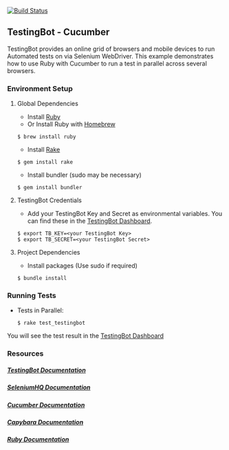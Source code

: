 [![Build Status](https://travis-ci.org/testingbot/ruby-cucumber-example.svg?branch=master)](https://travis-ci.org/testingbot/ruby-cucumber-example)

## TestingBot - Cucumber

TestingBot provides an online grid of browsers and mobile devices to run Automated tests on via Selenium WebDriver.
This example demonstrates how to use Ruby with Cucumber to run a test in parallel across several browsers.

### Environment Setup

1. Global Dependencies
    * Install [Ruby](https://www.ruby-lang.org/en/documentation/installation/)
    * Or Install Ruby with [Homebrew](http://brew.sh/)
    ```
    $ brew install ruby
    ```
    * Install [Rake](http://docs.seattlerb.org/rake/)
    ```
    $ gem install rake
    ```
    * Install bundler (sudo may be necessary)
    ```
    $ gem install bundler
    ```

2. TestingBot Credentials
    * Add your TestingBot Key and Secret as environmental variables. You can find these in the [TestingBot Dashboard](https://testingbot.com/members/).
    ```
    $ export TB_KEY=<your TestingBot Key>
    $ export TB_SECRET=<your TestingBot Secret>
    ```

3. Project Dependencies
    * Install packages (Use sudo if required)
    ```
    $ bundle install
    ```

### Running Tests

* Tests in Parallel:
    ```
    $ rake test_testingbot
    ```
You will see the test result in the [TestingBot Dashboard](https://testingbot.com/members/)

### Resources
##### [TestingBot Documentation](https://testingbot.com/support/)

##### [SeleniumHQ Documentation](http://www.seleniumhq.org/docs/)

##### [Cucumber Documentation](https://cucumber.io/docs/reference)

##### [Capybara Documentation](http://www.rubydoc.info/github/jnicklas/capybara/master)

##### [Ruby Documentation](http://ruby-doc.org/)
